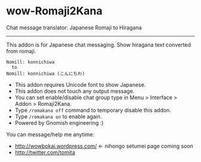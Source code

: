 # wow-Romaji2Kana
Chat message translator: Japanese Romaji to Hiragana

---

This addon is for Japanese chat messaging. Show hiragana text converted from romaji.

    Nomill: konnichiwa
      to
    Nomill: konnichiwa (こんにちわ)

- This addon requires Unicode font to show Japanese.
- This addon does not touch any output message.
- You can set enable/disable chat group type in Menu > Interface > Addon > Romaji2Kana.
- Type `/romakana off` command to temporary disable this addon.
- Type `/romakana on` to enable again.
- Powered by Gnomish engineering :)

You can message/help me anytime:

- <http://wowbokai.wordpress.com/> <- nihongo setumei page coming soon
- <http://twitter.com/tomita>

